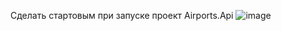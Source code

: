 Сделать стартовым при запуске проект Airports.Api
![image](https://github.com/user-attachments/assets/bf10b98f-1d5b-4e92-8521-7e3c817d0432)
